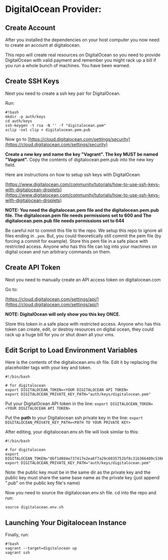 # DigitalOcean Provider:

## Create Account

After you installed the dependencies on your host computer you now need to create an account at digitalocean. 

This repo will create real resources on DigitalOcean so you need to provide DigitalOcean with valid payment and remember you might rack up a bill if you run a whole bunch of machines. You have been warned.

## Create SSH Keys

Next you need to create a ssh key pair for DigitalOcean.

Run:
```
#!bash
mkdir -p auth/keys
cd auth/keys
ssh-keygen -t rsa -N '' -f "digitalocean.pem"
xclip -sel clip < digitalocean.pem.pub
```

Now go to [https://cloud.digitalocean.com/settings/security](https://cloud.digitalocean.com/settings/security) 

**Create a new key and name the key "Vagrant". The key MUST be named "Vagrant".** Copy the contents of digitalocean.pem.pub into the new key field.

Here are instructions on how to setup ssh keys with DigitalOcean:

[https://www.digitalocean.com/community/tutorials/how-to-use-ssh-keys-with-digitalocean-droplets](https://www.digitalocean.com/community/tutorials/how-to-use-ssh-keys-with-digitalocean-droplets)

**NOTE: You need the digitalocean.pem file and the digitalocean.pem.pub file. The digitalocean.pem file needs permissions set to 600 and The digitalocean.pem.pub file needs permissions set to 644**

Be careful not to commit this file to the repo. We setup this repo to ignore all files ending in `.pem`. But, you could theoretically still commit the pem file (by forcing a commit for example). 
Store this pem file in a safe place with restricted access. Anyone who has this file can log into your machines on digital ocean and run arbitrary commands on them.

## Create API Token

Next you need to manually create an API access token on digitalocean.com 

Go to: 

[https://cloud.digitalocean.com/settings/api/](https://cloud.digitalocean.com/settings/api/)

**NOTE: DigitalOcean will only show you this key ONCE.**

Store this token in a safe place with restricted access. Anyone who has this token can create, edit, or destroy resources on digital ocean, they could rack up a huge bill for you or shut down all your vms. 

## Edit Script to Load Environment Variables

Here is the contents of the digitalocean.env.sh file. Edit it by replacing the placeholder tags with your key and token.

```
#!/bin/bash

# for digitalocean
export DIGITALOCEAN_TOKEN=<YOUR DIGITALOCEAN API TOKEN>
export DIGITALOCEAN_PRIVATE_KEY_PATH="auth/keys/digitalocean.pem"
```

Put your DigitalOcean API token in the line:
`export DIGITALOCEAN_TOKEN=<YOUR DIGITALOCEAN API TOKEN>`

Put the **path** to your Digitalocean ssh private key in the line:
`export DIGITALOCEAN_PRIVATE_KEY_PATH=<PATH TO YOUR PRIVATE KEY>`

After editing, your digitalocean.env.sh file will look similar to this:

```
#!/bin/bash

# for digitalocean
export DIGITALOCEAN_TOKEN="0bf1d884e737417e2ea6f7a29c6035752bf8c31b366489c5366745dad62a8132"
export DIGITALOCEAN_PRIVATE_KEY_PATH="auth/keys/digitalocean.pem"
```


Note: the public key must be in the same dir as the private key and the public key must share the same base name as the private key (just append ".pub" on the public key file's name)

Now you need to source the digitalocean.env.sh file. cd into the repo and run:

`source digitalocean.env.sh`

## Launching Your Digitalocean Instance
Finally, run:

```
#!bash
vagrant --target=digitalocean up
vagrant ssh
```

